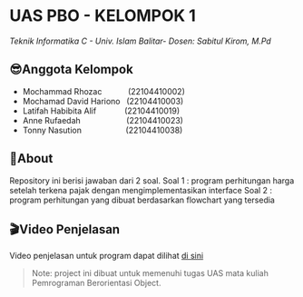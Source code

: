 # UAS PBO - KELOMPOK 1  
_Teknik Informatika C - Univ. Islam Balitar- Dosen: Sabitul Kirom, M.Pd_

## 😎Anggota Kelompok
- Mochammad Rhozac &ensp;&ensp;&ensp;&ensp;&ensp;&ensp;(22104410002)
- Mochamad David Hariono &ensp;(22104410003)
- Latifah Habibita Alif &ensp;&ensp;&ensp;&ensp;&ensp;&ensp; (22104410019)
- Anne Rufaedah	&ensp;&ensp;&ensp;&ensp;&ensp;&ensp;&ensp;&ensp;&ensp;&ensp;&ensp;(22104410023)
- Tonny Nasution &ensp;&ensp;&ensp;&ensp;&ensp;&ensp;&ensp;&ensp;&ensp;&ensp; (22104410038)

## 📑About 
Repository ini berisi jawaban dari 2 soal. 
Soal 1 : program perhitungan harga setelah terkena pajak dengan mengimplementasikan interface
Soal 2 : program perhitungan yang dibuat berdasarkan flowchart yang tersedia

## 🎬Video Penjelasan
Video penjelasan untuk program dapat dilihat [di sini]
> Note: project ini dibuat untuk memenuhi tugas UAS mata kuliah Pemrograman Berorientasi Object.

   [di sini]: <>

